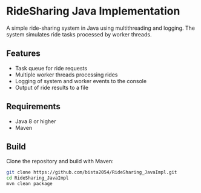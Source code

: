 # RideSharing Java Implementation

A simple ride-sharing system in Java using multithreading and logging. The system simulates ride tasks processed by worker threads.

## Features

- Task queue for ride requests
- Multiple worker threads processing rides
- Logging of system and worker events to the console
- Output of ride results to a file

## Requirements

- Java 8 or higher
- Maven

## Build

Clone the repository and build with Maven:

```sh
git clone https://github.com/bista2054/RideSharing_JavaImpl.git
cd RideSharing_JavaImpl
mvn clean package
